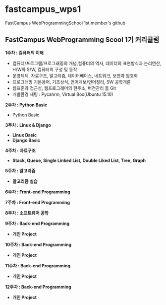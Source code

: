 # fastcampus_wps1
FastCampus WebProgrammingSchool 1st member's github


<h2>FastCampus WebProgramming Scool 1기 커리큘럼</h2>

<b>1주차 : 컴퓨터의 이해</b>
- 컴퓨터/프로그램/프로그래밍의 개념,컴퓨터의 역사, 데이터의 표현방식과 논리연산, H/W와 S/W, 컴퓨터의 구성 및 동작
- 운영체제, 자료구조, 알고리즘, 데이터베이스, 네트워크, 보안과 암호화
- 프로그래밍 기본용어, 기초상식, 언어계보/언어정리, SW 공학개론
- 웹표준과 접근성, 웹프로그래머의 현주소, 버전관리 툴 Git
- 개발환경 세팅 : Pycahrm, Virtual Box(Ubuntu 15.10)

<b>2주차 : Python Basic</b>
- Python Basic

<b>3주차 : Linux & Django
- Linux Basic
- Django Basic

<b>4주차 : 자료구조
- Stack, Queue, Single Linked List, Double Liked List, Tree, Graph

<b>5주차 : 알고리즘
- 알고리즘 실습

<b>6주차 : Front-end Programming</b>

<b>7주차 : Front-end Programming</b>

<b>8주차 : 소프트웨어 공학

<b>9주차 : Back-end Programming</b>
- 개인 Project

<b>10주차 : Back-end Programming</b>
- 개인 Project

<b>11주차 : Back-end Programming</b>
- 개인 Project

<b>12주차 : Back-end Programming</b>
- 개인 Project
